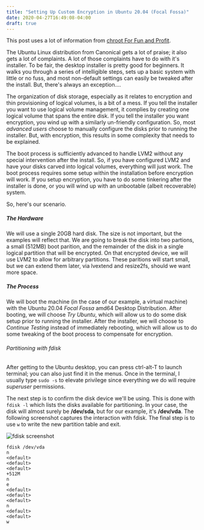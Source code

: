 ```yaml
---
title: "Setting Up Custom Encryption in Ubuntu 20.04 (Focal Fossa)"
date: 2020-04-27T16:49:08-04:00
draft: true
---
```


This post uses a lot of information from [chroot For Fun and Profit](/posts/chroot_for_fun_and_profit/).

The Ubuntu Linux distribution from Canonical gets a lot of praise; it also gets a lot of complaints. A lot of those complaints have to do with it's installer. To be fair, the desktop installer is pretty good for beginners. It walks you through a series of intelligible steps, sets up a basic system with little or no fuss, and most non-default settings can easily be tweaked after the install. But, there's always an exception....

The organization of disk storage, especially as it relates to encryption and thin provisioning of logical volumes, is a bit of a mess. If you tell the installer you want to use logical volume management, it complies by creating one logical volume that spans the entire disk. If you tell the installer you want encryption, you wind up with a similarly un-friendly configuration. So, most _advanced users_ choose to manually configure the disks prior to running the installer. But, with encryption, this results in some complexity that needs to be explained.

The boot process is sufficiently advanced to handle LVM2 without any special intervention after the install. So, if you have configured LVM2 and have your disks carved into logical volumes, everything will just work. The boot process requires some setup within the installation before encryption will work. If you setup encryption, you have to do some tinkering after the installer is done, or you will wind up with an unbootable (albeit recoverable) system.

So, here's our scenario.

##### The Hardware

We will use a single 20GB hard disk. The size is not important, but the examples will reflect that. We are going to break the disk into two partions, a small (512MB) boot parition, and the remainder of the disk in a single logical partition that will be encrypted. On that encrypted device, we will use LVM2 to allow for arbitrary partitions. These paritions will start small, but we can extend them later, via lvextend and resize2fs, should we want more space.

##### The Process

We will boot the machine (in the case of our example, a virtual machine) with the Ubuntu 20.04 _Focal Fossa_ amd64 Desktop Distribution. After booting, we will choose _Try Ubuntu_, which will allow us to do some disk setup prior to running the installer. After the installer, we will choose to _Continue Testing_ instead of immediately rebooting, which will allow us to do some tweaking of the boot process to compensate for encryption.

###### Partitioning with fdisk

After getting to the Ubuntu desktop, you can press ctrl-alt-T to launch terminal; you can also just find it in the menus. Once in the terminal, I usually type `sudo -s` to elevate privilege since everything we do will require _superuser_  permissions.

The next step is to confirm the disk device we'll be using. This is done with `fdisk -l` which lists the disks available for partitioning. In your case, the disk will almost surely be **/dev/sda**, but for our example, it's **/dev/vda**. The following screenshot captures the interaction with fdisk. The final step is to use `w` to write the new partition table and exit.

![fdisk screenshot](/img/encryption_screenshot_1.png)

```
fdisk /dev/vda
n
<default>
<default>
<default>
+512M
n
e
<default>
<default>
<default>
n
<default>
<default>
w
```